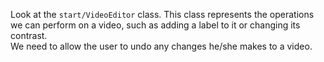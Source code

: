 Look at the `start/VideoEditor` class. This class represents the operations we can perform on a video, such as adding a label to it or changing its contrast.  
We need to allow the user to undo any changes he/she makes to a video.